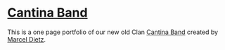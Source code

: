 # [Cantina Band](https://bandcantina.github.io/)

This is a one page portfolio of our new old Clan [Cantina Band](https://bandcantina.github.io/) created by [Marcel Dietz](https://dietze1595.github.io). 

